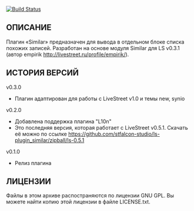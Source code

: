 [![Build Status](https://secure.travis-ci.org/stfalcon-studio/ls-plugin_similar.png?branch=master)](https://travis-ci.org/stfalcon-studio/ls-plugin_similar)

ОПИСАНИЕ
--------

Плагин «Similar» предназначен для вывода в отдельном блоке списка похожих записей.
Разработан на основе модуля Similar для LS v0.3.1 (автор empirik http://livestreet.ru/profile/empirik/).


ИСТОРИЯ ВЕРСИЙ
--------------

v0.3.0
- Плагин адаптирован для работы с LiveStreet v1.0 и темы new, synio

v0.2.0
- Добавлена поддержка плагина "L10n"
- Это последняя версия, которая работает с LiveStreet v0.5.1. Скачать её можно по ссылке  https://github.com/stfalcon-studio/ls-plugin_similar/zipball/ls-0.5.1

v0.1.0
- Релиз плагина

ЛИЦЕНЗИИ
-------

Файлы в этом архиве распостраняются по лицензии GNU GPL. Вы можете найти копию
этой лицензии в файле LICENSE.txt.
